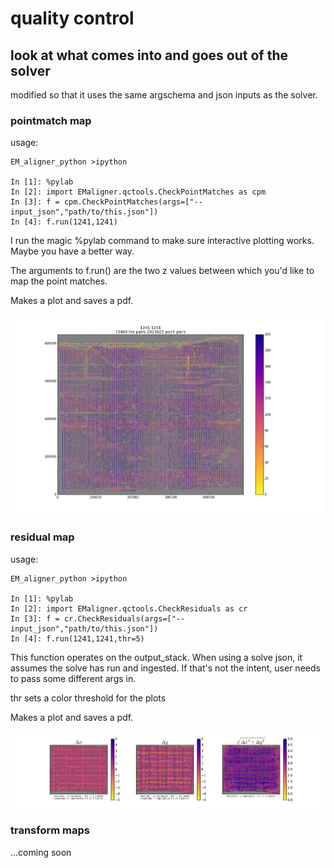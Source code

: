 # quality control
## look at what comes into and goes out of the solver

modified so that it uses the same argschema and json inputs as the solver.

### pointmatch map

usage:
```
EM_aligner_python >ipython

In [1]: %pylab
In [2]: import EMaligner.qctools.CheckPointMatches as cpm
In [3]: f = cpm.CheckPointMatches(args=["--input_json","path/to/this.json"])
In [4]: f.run(1241,1241)

```
I run the magic %pylab command to make sure interactive plotting works. Maybe you have a better way.

The arguments to f.run() are the two z values between which you'd like to map the point matches.

Makes a plot and saves a pdf.

<img src="./figures/pm_map_example.png" width="500">

### residual map

usage:
```
EM_aligner_python >ipython

In [1]: %pylab
In [2]: import EMaligner.qctools.CheckResiduals as cr
In [3]: f = cr.CheckResiduals(args=["--input_json","path/to/this.json"])
In [4]: f.run(1241,1241,thr=5)

```
This function operates on the output_stack. When using a solve json, it assumes the solve has run and ingested. If that's not the intent, user needs to pass some different args in.

thr sets a color threshold for the plots

Makes a plot and saves a pdf.

<img src="./figures/residual_map_example.png" width="900">

### transform maps

...coming soon
